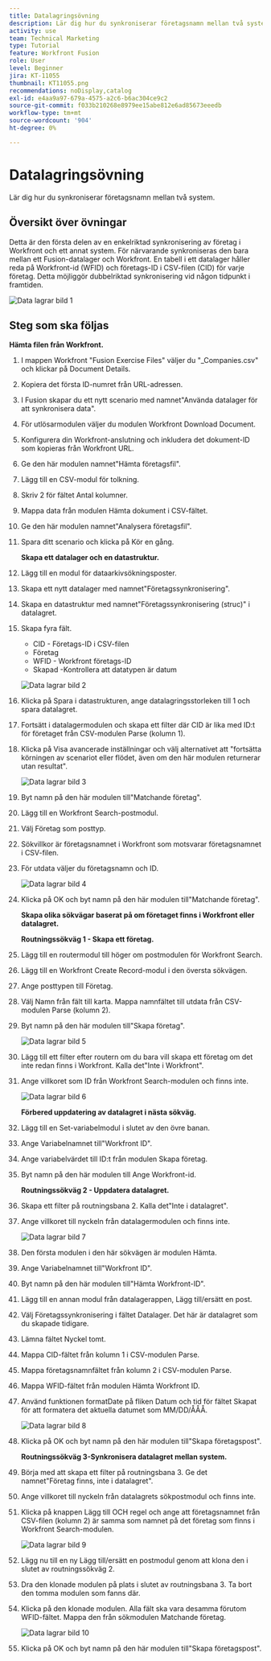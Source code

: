 ```yaml
---
title: Datalagringsövning
description: Lär dig hur du synkroniserar företagsnamn mellan två system. (Ska innehålla mellan 60 och 160 tecken, men är 59 tecken)
activity: use
team: Technical Marketing
type: Tutorial
feature: Workfront Fusion
role: User
level: Beginner
jira: KT-11055
thumbnail: KT11055.png
recommendations: noDisplay,catalog
exl-id: e4aa9a97-679a-4575-a2c6-b6ac304ce9c2
source-git-commit: f033b210268e8979ee15abe812e6ad85673eeedb
workflow-type: tm+mt
source-wordcount: '904'
ht-degree: 0%

---
```


# Datalagringsövning

Lär dig hur du synkroniserar företagsnamn mellan två system.

## Översikt över övningar

Detta är den första delen av en enkelriktad synkronisering av företag i Workfront och ett annat system. För närvarande synkroniseras den bara mellan ett Fusion-datalager och Workfront. En tabell i ett datalager håller reda på Workfront-id (WFID) och företags-ID i CSV-filen (CID) för varje företag. Detta möjliggör dubbelriktad synkronisering vid någon tidpunkt i framtiden.

![Data lagrar bild 1](../12-exercises/assets/data-stores-walkthrough-1.png)

## Steg som ska följas

**Hämta filen från Workfront.**

1. I mappen Workfront &quot;Fusion Exercise Files&quot; väljer du &quot;_Companies.csv&quot; och klickar på Document Details.
1. Kopiera det första ID-numret från URL-adressen.
1. I Fusion skapar du ett nytt scenario med namnet&quot;Använda datalager för att synkronisera data&quot;.
1. För utlösarmodulen väljer du modulen Workfront Download Document.
1. Konfigurera din Workfront-anslutning och inkludera det dokument-ID som kopieras från Workfront URL.
1. Ge den här modulen namnet&quot;Hämta företagsfil&quot;.
1. Lägg till en CSV-modul för tolkning.
1. Skriv 2 för fältet Antal kolumner.
1. Mappa data från modulen Hämta dokument i CSV-fältet.
1. Ge den här modulen namnet&quot;Analysera företagsfil&quot;.
1. Spara ditt scenario och klicka på Kör en gång.

   **Skapa ett datalager och en datastruktur.**

1. Lägg till en modul för dataarkivsökningsposter.
1. Skapa ett nytt datalager med namnet&quot;Företagssynkronisering&quot;.
1. Skapa en datastruktur med namnet&quot;Företagssynkronisering (struc)&quot; i datalagret.
1. Skapa fyra fält.

   + CID - Företags-ID i CSV-filen
   + Företag
   + WFID - Workfront företags-ID
   + Skapad -Kontrollera att datatypen är datum

   ![Data lagrar bild 2](../12-exercises/assets/data-stores-walkthrough-2.png)

1. Klicka på Spara i datastrukturen, ange datalagringsstorleken till 1 och spara datalagret.
1. Fortsätt i datalagermodulen och skapa ett filter där CID är lika med ID:t för företaget från CSV-modulen Parse (kolumn 1).
1. Klicka på Visa avancerade inställningar och välj alternativet att &quot;fortsätta körningen av scenariot eller flödet, även om den här modulen returnerar utan resultat&quot;.

   ![Data lagrar bild 3](../12-exercises/assets/data-stores-walkthrough-3.png)

1. Byt namn på den här modulen till&quot;Matchande företag&quot;.
1. Lägg till en Workfront Search-postmodul.
1. Välj Företag som posttyp.
1. Sökvillkor är företagsnamnet i Workfront som motsvarar företagsnamnet i CSV-filen.
1. För utdata väljer du företagsnamn och ID.

   ![Data lagrar bild 4](../12-exercises/assets/data-stores-walkthrough-4.png)

1. Klicka på OK och byt namn på den här modulen till&quot;Matchande företag&quot;.

   **Skapa olika sökvägar baserat på om företaget finns i Workfront eller datalagret.**

   **Routningssökväg 1 - Skapa ett företag.**

1. Lägg till en routermodul till höger om postmodulen för Workfront Search.
1. Lägg till en Workfront Create Record-modul i den översta sökvägen.
1. Ange posttypen till Företag.
1. Välj Namn från fält till karta. Mappa namnfältet till utdata från CSV-modulen Parse (kolumn 2).
1. Byt namn på den här modulen till&quot;Skapa företag&quot;.

   ![Data lagrar bild 5](../12-exercises/assets/data-stores-walkthrough-5.png)

1. Lägg till ett filter efter routern om du bara vill skapa ett företag om det inte redan finns i Workfront. Kalla det&quot;Inte i Workfront&quot;.
1. Ange villkoret som ID från Workfront Search-modulen och finns inte.

   ![Data lagrar bild 6](../12-exercises/assets/data-stores-walkthrough-6.png)

   **Förbered uppdatering av datalagret i nästa sökväg.**

1. Lägg till en Set-variabelmodul i slutet av den övre banan.
1. Ange Variabelnamnet till&quot;Workfront ID&quot;.
1. Ange variabelvärdet till ID:t från modulen Skapa företag.
1. Byt namn på den här modulen till Ange Workfront-id.

   **Routningssökväg 2 - Uppdatera datalagret.**

1. Skapa ett filter på routningsbana 2. Kalla det&quot;Inte i datalagret&quot;.

1. Ange villkoret till nyckeln från datalagermodulen och finns inte.

   ![Data lagrar bild 7](../12-exercises/assets/data-stores-walkthrough-7.png)

1. Den första modulen i den här sökvägen är modulen Hämta.
1. Ange Variabelnamnet till&quot;Workfront ID&quot;.
1. Byt namn på den här modulen till&quot;Hämta Workfront-ID&quot;.
1. Lägg till en annan modul från datalagerappen, Lägg till/ersätt en post.
1. Välj Företagssynkronisering i fältet Datalager. Det här är datalagret som du skapade tidigare.
1. Lämna fältet Nyckel tomt.
1. Mappa CID-fältet från kolumn 1 i CSV-modulen Parse.
1. Mappa företagsnamnfältet från kolumn 2 i CSV-modulen Parse.
1. Mappa WFID-fältet från modulen Hämta Workfront ID.
1. Använd funktionen formatDate på fliken Datum och tid för fältet Skapat för att formatera det aktuella datumet som MM/DD/ÅÅÅ.

   ![Data lagrar bild 8](../12-exercises/assets/data-stores-walkthrough-8.png)

1. Klicka på OK och byt namn på den här modulen till&quot;Skapa företagspost&quot;.

   **Routningssökväg 3-Synkronisera datalagret mellan system.**

1. Börja med att skapa ett filter på routningsbana 3. Ge det namnet&quot;Företag finns, inte i datalagret&quot;.
1. Ange villkoret till nyckeln från datalagrets sökpostmodul och finns inte.
1. Klicka på knappen Lägg till OCH regel och ange att företagsnamnet från CSV-filen (kolumn 2) är samma som namnet på det företag som finns i Workfront Search-modulen.

   ![Data lagrar bild 9](../12-exercises/assets/data-stores-walkthrough-9.png)

1. Lägg nu till en ny Lägg till/ersätt en postmodul genom att klona den i slutet av routningssökväg 2.
1. Dra den klonade modulen på plats i slutet av routningsbana 3. Ta bort den tomma modulen som fanns där.
1. Klicka på den klonade modulen. Alla fält ska vara desamma förutom WFID-fältet. Mappa den från sökmodulen Matchande företag.

   ![Data lagrar bild 10](../12-exercises/assets/data-stores-walkthrough-10.png)

1. Klicka på OK och byt namn på den här modulen till&quot;Skapa företagspost&quot;.
